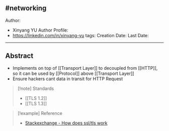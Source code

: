 #networking 
---
Author:
  - Xinyang YU
Author Profile:
  - https://linkedin.com/in/xinyang-yu
tags: 
Creation Date: 
Last Date:
---
## Abstract
- Implements on top of [[Transport Layer]] to decoupled from [[HTTP]], so it can be used by [[Protocol]] above [[Transport Layer]]
- Ensure hackers cant  data in transit for HTTP Request

>[!note] Standards
>- [[TLS 1.2]]
>- [[TLS 1.3]]


>[!example] Reference
>- [Stackexchange - How does ssl/tls work](https://security.stackexchange.com/questions/20803/how-does-ssl-tls-work/20833#20833) 